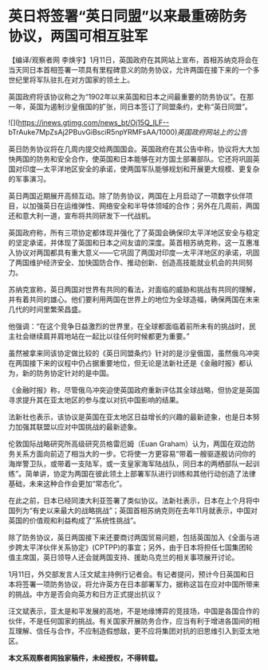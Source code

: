 # 英日将签署“英日同盟”以来最重磅防务协议，两国可相互驻军

【编译/观察者网
李焕宇】1月11日，英国政府在其网站上宣布，首相苏纳克将会在当天同日本首相签署一项具有里程碑意义的防务协议，允许两国在接下来的一个多世纪里将军队驻扎在对方国家的领土上。

英国政府将该协议称之为“1902年以来英国和日本之间最重要的防务协议”。在那一年，英国为遏制沙皇俄国的扩张，同日本签订了同盟条约，史称“英日同盟”。

![](https://inews.gtimg.com/news_bt/Oj15Q_ILF--
bTrAuke7MpZsAj2PBuvGiBsciR5npYRMFsAA/1000)_英国政府网站上的公告_

英日防务协议将在几周内提交给两国国会。英国政府在其公告中称，协议将大大加快两国的防务和安全合作，使英国和日本能够在对方国土部署部队。它还将巩固英国对印度—太平洋地区安全的承诺，使两国军队能够规划和开展更大规模、更复杂的军事演习。

英日两国近期展开高频互动。除了防务协议，两国在上月启动了一项数字伙伴项目，以加强英日在运维弹性、网络安全和半导体领域的合作；另外在几周前，两国还和意大利一道，宣布将共同研发下一代战机。

英国政府称，所有三项协定都体现并强化了了英国会确保印太平洋地区安全与稳定的坚定承诺，并体现了英国和日本之间友谊的深度。英首相苏纳克称，这一互惠准入协议对两国都具有重大意义——它巩固了两国对印度—太平洋地区的承诺，巩固了两国维护经济安全、加快国防合作、推动创新、创造高技能就业机会的共同努力。

苏纳克宣称，英日两国对世界有共同的看法，对面临的威胁和挑战有共同的理解，并有着共同的雄心。他们要利用两国在世界上的地位为全球造福，确保两国在未来几代的时间里繁荣昌盛。

他强调：“在这个竞争日益激烈的世界里，在全球都面临着前所未有的挑战时，民主社会继续肩并肩地站在一起比以往任何时候都更为重要。”

虽然被拿来同该协定做比较的《英日同盟条约》针对的是沙皇俄国，虽然俄乌冲突在两国接下来的议程中仍占据重要地位，但无论是法新社还是《金融时报》都认为，新的防务协定针对的是中国。

《金融时报》称，尽管俄乌冲突迫使英国政府重新评估其全球战略，但协定是英国寻求提升其在亚太地区的参与度以对抗中国影响的结果。

法新社也表示，该协议是英国在亚太地区日益增长的兴趣的最新迹象，也是日本努力加强其联盟以应对中国挑战的最新迹象。

伦敦国际战略研究所高级研究员格雷厄姆（Euan
Graham）认为，两国在双边防务关系方面向前迈了相当大的一步。它将使一方更容易“带着一艘驱逐舰访问你的海岸警卫队，或带着一支陆军，或一支皇家海军陆战队，同日本的两栖部队一起训练”。简单讲，协定为两国在彼此领土上部署军队进行训练和其他行动创造了法律基础，未来这种合作会更加“常态化”。

在此之前，日本已经同澳大利亚签署了类似协议。法新社表示，日本在上个月将中国列为“有史以来最大的战略挑战”；英国首相苏纳克则在去年11月就表示，中国对英国的价值观和利益构成了“系统性挑战”。

除了防务协议，英日两国接下来还要商讨两国贸易问题，包括英国加入《全面与进步跨太平洋伙伴关系协定》(CPTPP)的事宜；另外，由于日本将担任七国集团轮值主席国，英日领导人还会就两国支持、援助乌克兰的相关事项展开讨论。

1月11日，外交部发言人汪文斌主持例行记者会。有记者提问，预计今日英国和日本将签署一项防务协议，将允许英方在日本部署军力，据称这旨在应对中国所带来的挑战。中方是否会向英方和日方正式提出抗议？

汪文斌表示，亚太是和平发展的高地，不是地缘博弈的竞技场，中国是各国合作的伙伴，不是任何国家的挑战。有关国家开展防务合作，应当有利于增进各国间的相互理解、信任与合作，不应制造假想敌，更不应将集团对抗的旧思维引入到亚太地区。

**本文系观察者网独家稿件，未经授权，不得转载。**

